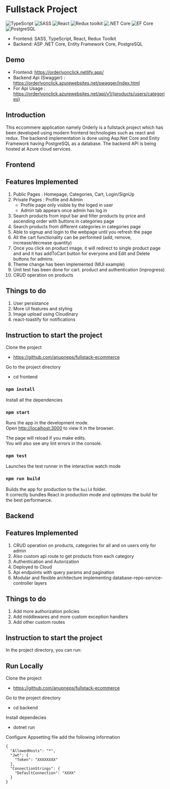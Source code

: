 # Fullstack Project

![TypeScript](https://img.shields.io/badge/TypeScript-v.4-green)
![SASS](https://img.shields.io/badge/SASS-v.4-hotpink)
![React](https://img.shields.io/badge/React-v.18-blue)
![Redux toolkit](https://img.shields.io/badge/Redux-v.1.9-brown)
![.NET Core](https://img.shields.io/badge/.NET%20Core-v.7-purple)
![EF Core](https://img.shields.io/badge/EF%20Core-v.7-cyan)
![PostgreSQL](https://img.shields.io/badge/PostgreSQL-v.14-drakblue)

* Frontend: SASS, TypeScript, React, Redux Toolkit
* Backend: ASP .NET Core, Entity Framework Core, PostgreSQL

## Demo
- Frontend: https://orderlyonclick.netlify.app/
- Backend Api (Swagger) : https://orderlyonclick.azurewebsites.net/swagger/index.html
- For Api Usage : https://orderlyonclick.azurewebsites.net/api/v1/{products/users/categories}

## Introduction 
This eccommere application namely Orderly is a fullstack project which has been developed using modern frontend technologies such as react and redux. The backend implementation is done using Asp.Net Core and Enity Framework having PostgreSQL as a database. The backend API is being hosted at Azure cloud services.  

## Frontend

## Features Implemented 
1. Public Pages : Homepage, Categories, Cart, Login/SignUp
2. Private Pages : Profile and Admin
    - Profile page only visible by the loged in user 
    - Admin tab appears once admin has log in 
3. Search products from input bar and filter products by price and ascending order with buttons in categories page
4. Search products from different categories in categories page
5. Able to signup and login to the webpage until you refresh the page
6. All the cart functionality can be performed (add, remove, increase/decrease quantity)
7. Once you click on product image, it will redirect to single product page and and it has addToCart button for everyone and  Edit and Delete buttons for admins. 
8. Theme change has been implemented (MUI example)
9. Unit test has been done for cart. product and authentication (inprogress)
10. CRUD operation on products

## Things to do
1. User persistance
2. More UI features and styling
3. Image upload using Cloudinary
4. react-toastify for notifications

## Instruction to start the project

Clone the project

- https://github.com/anupneps/fullstack-ecommerce

Go to the project directory

- cd frontend

### `npm install`

Install all the dependencies

### `npm start`

Runs the app in the development mode.\
Open [http://localhost:3000](http://localhost:3000) to view it in the browser.

The page will reload if you make edits.\
You will also see any lint errors in the console.

### `npm test`

Launches the test runner in the interactive watch mode

### `npm run build`

Builds the app for production to the `build` folder.\
It correctly bundles React in production mode and optimizes the build for the best performance.

## Backend

## Features Implemented 
1. CRUD operation on products, categories for all and on users only for admin 
2. Also custom api route to get products from each category
3. Authentication and Autorization
4. Deployed to Cloud
5. Api endpoints with query params and pagination
6. Modular and flexible architecture implementing database-repo-service-controller layers

## Things to do
1. Add more authorization policies
2. Add middlewares and more custom exception handlers
3. Add other custom routes

## Instruction to start the project

In the project directory, you can run:

## Run Locally
Clone the project

- https://github.com/anupneps/fullstack-ecommerce

Go to the project directory

- cd backend

Install dependecies

- dotnet run

Configure Appsetting file add the following information
```
{
  "AllowedHosts": "*",
  "Jwt": {
    "Token": "XXXXXXXX"
  },
  "ConnectionStrings": {
    "DefaultConnection": "XXXX"
  }
}

```


